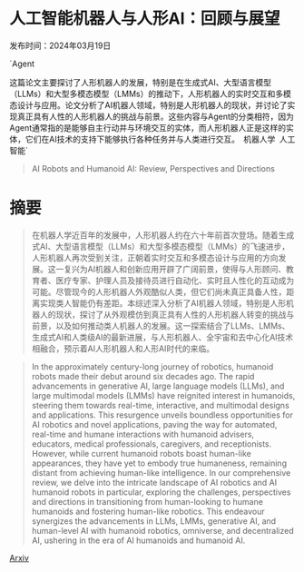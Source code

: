 # 人工智能机器人与人形AI：回顾与展望

发布时间：2024年03月19日

`Agent

这篇论文主要探讨了人形机器人的发展，特别是在生成式AI、大型语言模型（LLMs）和大型多模态模型（LMMs）的推动下，人形机器人的实时交互和多模态设计与应用。论文分析了AI机器人领域，特别是人形机器人的现状，并讨论了实现真正具有人性的人形机器人的挑战与前景。这些内容与Agent的分类相符，因为Agent通常指的是能够自主行动并与环境交互的实体，而人形机器人正是这样的实体，它们在AI技术的支持下能够执行各种任务并与人类进行交互。` `机器人学` `人工智能`

> AI Robots and Humanoid AI: Review, Perspectives and Directions

# 摘要

> 在机器人学近百年的发展中，人形机器人约在六十年前首次登场。随着生成式AI、大型语言模型（LLMs）和大型多模态模型（LMMs）的飞速进步，人形机器人再次受到关注，正朝着实时交互和多模态设计与应用的方向发展。这一复兴为AI机器人和创新应用开辟了广阔前景，使得与人形顾问、教育者、医疗专家、护理人员及接待员进行自动化、实时且人性化的互动成为可能。尽管现今的人形机器人外观酷似人类，但它们尚未真正具备人性，距离实现类人智能仍有差距。本综述深入分析了AI机器人领域，特别是人形机器人的现状，探讨了从外观模仿到真正具有人性的人形机器人转变的挑战与前景，以及如何推动类人机器人的发展。这一探索结合了LLMs、LMMs、生成式AI和人类级AI的最新进展，与人形机器人、全宇宙和去中心化AI技术相融合，预示着AI人形机器人和人形AI时代的来临。

> In the approximately century-long journey of robotics, humanoid robots made their debut around six decades ago. The rapid advancements in generative AI, large language models (LLMs), and large multimodal models (LMMs) have reignited interest in humanoids, steering them towards real-time, interactive, and multimodal designs and applications. This resurgence unveils boundless opportunities for AI robotics and novel applications, paving the way for automated, real-time and humane interactions with humanoid advisers, educators, medical professionals, caregivers, and receptionists. However, while current humanoid robots boast human-like appearances, they have yet to embody true humaneness, remaining distant from achieving human-like intelligence. In our comprehensive review, we delve into the intricate landscape of AI robotics and AI humanoid robots in particular, exploring the challenges, perspectives and directions in transitioning from human-looking to humane humanoids and fostering human-like robotics. This endeavour synergizes the advancements in LLMs, LMMs, generative AI, and human-level AI with humanoid robotics, omniverse, and decentralized AI, ushering in the era of AI humanoids and humanoid AI.

[Arxiv](https://arxiv.org/abs/2405.15775)